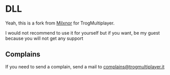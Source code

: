 # DLL

Yeah, this is a fork from [Milxnor](https://github.com/Milxnor/Project-Reboot) for TrogMultiplayer.

I would not recommend to use it for yourself but if you want, be my guest because you will not get any support

## Complains

If you need to send a complain, send a mail to complains@trogmultiplayer.it
